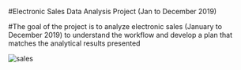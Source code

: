 #Electronic Sales Data Analysis Project (Jan to December 2019)

#The goal of the project is to analyze electronic sales (January to December 2019) to understand the workflow and develop a plan that matches the analytical results presented 

![sales](https://github.com/YasminSayed0/Projects/assets/166947781/a57cdd92-95d1-48a7-bfb0-ea7986c977e5)
